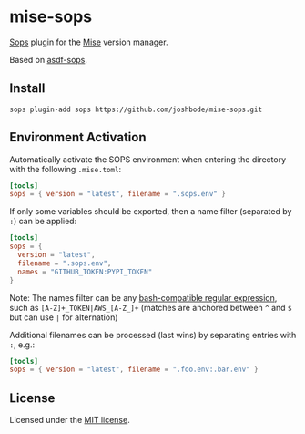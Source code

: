 # mise-sops

[Sops](https://github.com/mozilla/sops) plugin for the
[Mise](https://github.com/jdx/mise) version manager.

Based on [asdf-sops](https://github.com/feniix/asdf-sops).

## Install

```
sops plugin-add sops https://github.com/joshbode/mise-sops.git
```

## Environment Activation

Automatically activate the SOPS environment when entering the directory with the
following `.mise.toml`:

```toml
[tools]
sops = { version = "latest", filename = ".sops.env" }
```

If only some variables should be exported, then a name filter (separated by `:`)
can be applied:

```toml
[tools]
sops = {
  version = "latest",
  filename = ".sops.env",
  names = "GITHUB_TOKEN:PYPI_TOKEN"
}
```

Note: The names filter can be any
[bash-compatible regular expression](https://www.gnu.org/software/bash/manual/html_node/Pattern-Matching.html),
such as `[A-Z]+_TOKEN|AWS_[A-Z_]+` (matches are anchored between `^` and `$` but
can use `|` for alternation)

Additional filenames can be processed (last wins) by separating entries with
`:`, e.g.:

```toml
[tools]
sops = { version = "latest", filename = ".foo.env:.bar.env" }
```

## License

Licensed under the
[MIT license](https://github.com/joshbode/mise-sops/blob/main/LICENSE).
